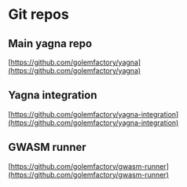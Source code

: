 # Git repos

## Main yagna repo

[https://github.com/golemfactory/yagna](https://github.com/golemfactory/yagna)

## Yagna integration

[https://github.com/golemfactory/yagna-integration](https://github.com/golemfactory/yagna-integration)

## GWASM runner

[https://github.com/golemfactory/gwasm-runner](https://github.com/golemfactory/gwasm-runner)


